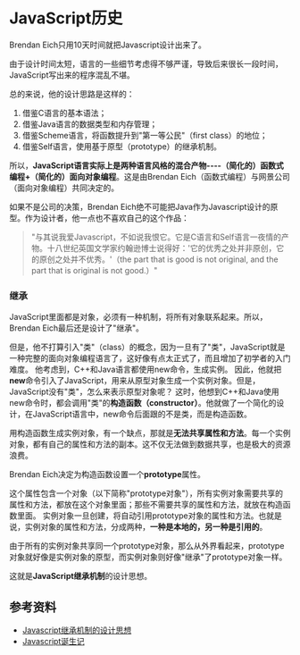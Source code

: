 # JavaScript历史

Brendan Eich只用10天时间就把Javascript设计出来了。

由于设计时间太短，语言的一些细节考虑得不够严谨，导致后来很长一段时间，JavaScript写出来的程序混乱不堪。

总的来说，他的设计思路是这样的：

1. 借鉴C语言的基本语法；
2. 借鉴Java语言的数据类型和内存管理；
3. 借鉴Scheme语言，将函数提升到"第一等公民"（first class）的地位；
4. 借鉴Self语言，使用基于原型（prototype）的继承机制。

所以，**JavaScript语言实际上是两种语言风格的混合产物----（简化的）函数式编程+（简化的）面向对象编程**。这是由Brendan Eich（函数式编程）与网景公司（面向对象编程）共同决定的。

如果不是公司的决策，Brendan Eich绝不可能把Java作为Javascript设计的原型。作为设计者，他一点也不喜欢自己的这个作品：
> "与其说我爱Javascript，不如说我恨它。它是C语言和Self语言一夜情的产物。十八世纪英国文学家约翰逊博士说得好：'它的优秀之处并非原创，它的原创之处并不优秀。'（the part that is good is not original, and the part that is original is not good.）"

### 继承
JavaScript里面都是对象，必须有一种机制，将所有对象联系起来。所以，Brendan Eich最后还是设计了"继承"。

但是，他不打算引入"类"（class）的概念，因为一旦有了"类"，JavaScript就是一种完整的面向对象编程语言了，这好像有点太正式了，而且增加了初学者的入门难度。
他考虑到，C++和Java语言都使用new命令，生成实例。
因此，他就把**new**命令引入了JavaScript，用来从原型对象生成一个实例对象。但是，JavaScript没有"类"，怎么来表示原型对象呢？
这时，他想到C++和Java使用new命令时，都会调用"类"的**构造函数（constructor）**。他就做了一个简化的设计，在JavaScript语言中，new命令后面跟的不是类，而是构造函数。

用构造函数生成实例对象，有一个缺点，那就是**无法共享属性和方法**。每一个实例对象，都有自己的属性和方法的副本。这不仅无法做到数据共享，也是极大的资源浪费。

Brendan Eich决定为构造函数设置一个**prototype**属性。

这个属性包含一个对象（以下简称"prototype对象"），所有实例对象需要共享的属性和方法，都放在这个对象里面；那些不需要共享的属性和方法，就放在构造函数里面。
实例对象一旦创建，将自动引用prototype对象的属性和方法。也就是说，实例对象的属性和方法，分成两种，**一种是本地的，另一种是引用的**。

由于所有的实例对象共享同一个prototype对象，那么从外界看起来，prototype对象就好像是实例对象的原型，而实例对象则好像"继承"了prototype对象一样。

这就是**JavaScript继承机制**的设计思想。


## 参考资料

* [Javascript继承机制的设计思想](http://www.ruanyifeng.com/blog/2011/06/designing_ideas_of_inheritance_mechanism_in_javascript.html)
* [Javascript诞生记](http://www.ruanyifeng.com/blog/2011/06/birth_of_javascript.html)

